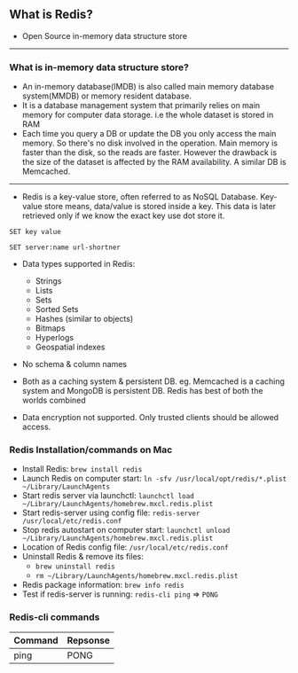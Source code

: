 ## What is Redis?
- Open Source in-memory data structure store
---
### What is in-memory data structure store?
- An in-memory database(IMDB) is also called main memory database system(MMDB) or memory resident database.
- It is a database management system that primarily relies on main memory for computer data storage. i.e the whole dataset is stored in RAM
- Each time you query a DB or update the DB you only access the main memory. So there's no disk involved in the operation. Main memory is faster than the disk, so the reads are faster. However the drawback is the size of the dataset is affected by the RAM availability. A similar DB is Memcached.
---

- Redis is a key-value store, often referred to as NoSQL Database. Key-value store means, data/value is stored inside a key. This data is later retrieved only if we know the exact key use dot store it.

`SET key value`

`SET server:name url-shortner`

- Data types supported in Redis:
    - Strings
    - Lists
    - Sets
    - Sorted Sets
    - Hashes (similar to objects)
    - Bitmaps
    - Hyperlogs
    - Geospatial indexes

- No schema & column names
- Both as a caching system & persistent DB. eg. Memcached is a caching system and MongoDB is persistent DB. Redis has best of both the worlds combined
- Data encryption not supported. Only trusted clients should be allowed access.

### Redis Installation/commands on Mac

- Install Redis: `brew install redis`
- Launch Redis on computer start: `ln -sfv /usr/local/opt/redis/*.plist ~/Library/LaunchAgents`
- Start redis server via launchctl: `launchctl load ~/Library/LaunchAgents/homebrew.mxcl.redis.plist`
- Start redis-server using config file: `redis-server /usr/local/etc/redis.conf`
- Stop redis autostart on computer start: `launchctl unload ~/Library/LaunchAgents/homebrew.mxcl.redis.plist`
- Location of Redis config file: `/usr/local/etc/redis.conf`
- Uninstall Redis & remove its files: 
    - `brew uninstall redis`
    - `rm ~/Library/LaunchAgents/homebrew.mxcl.redis.plist`
- Redis package information: `brew info redis`
- Test if redis-server is running:
`redis-cli ping` => `PONG`

### Redis-cli commands

Command|Repsonse
-------|--------
ping|PONG



